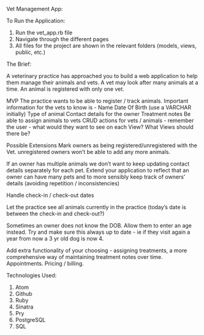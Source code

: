 Vet Management App:

To Run the Application:

1. Run the vet_app.rb file
2. Navigate through the different pages
3. All files for the project are shown in the relevant folders (models, views, public, etc.)


The Brief:

A veterinary practice has approached you to build a web application to help them manage their animals and vets. A vet may look after many animals at a time. An animal is registered with only one vet.

MVP
The practice wants to be able to register / track animals. Important information for the vets to know is -
  Name
  Date Of Birth (use a VARCHAR initially)
  Type of animal
  Contact details for the owner
  Treatment notes
  Be able to assign animals to vets
  CRUD actions for vets / animals - remember the user - what would they want to see on each View? What Views should there be?

Possible Extensions
  Mark owners as being registered/unregistered with the Vet. unregistered owners won’t be able to add any more animals.

  If an owner has multiple animals we don’t want to keep updating contact details separately for each pet. Extend your application to reflect that an owner can have many pets and to more sensibly keep track of owners’ details (avoiding repetition / inconsistencies)

  Handle check-in / check-out dates

  Let the practice see all animals currently in the practice (today’s date is between the check-in and check-out?)

  Sometimes an owner does not know the DOB. Allow them to enter an age instead. Try and make sure this always up to date - ie if they visit again a year from now a 3 yr old dog is now 4.

  Add extra functionality of your choosing - assigning treatments, a more comprehensive way of maintaining treatment notes over time. Appointments. Pricing / billing.


Technologies Used:

1. Atom
2. Github
3. Ruby
4. Sinatra
5. Pry
6. PostgreSQL
7. SQL
